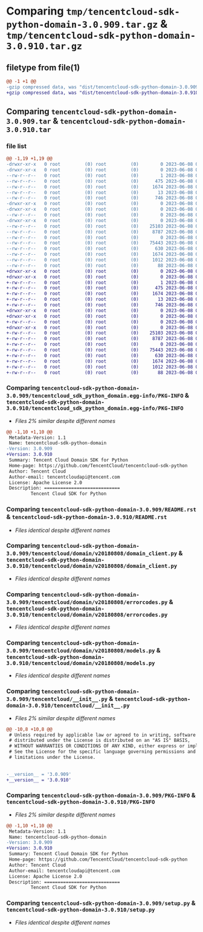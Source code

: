 # Comparing `tmp/tencentcloud-sdk-python-domain-3.0.909.tar.gz` & `tmp/tencentcloud-sdk-python-domain-3.0.910.tar.gz`

## filetype from file(1)

```diff
@@ -1 +1 @@
-gzip compressed data, was "dist/tencentcloud-sdk-python-domain-3.0.909.tar", last modified: Thu Jun  8 00:23:33 2023, max compression
+gzip compressed data, was "dist/tencentcloud-sdk-python-domain-3.0.910.tar", last modified: Thu Jun  8 09:09:16 2023, max compression
```

## Comparing `tencentcloud-sdk-python-domain-3.0.909.tar` & `tencentcloud-sdk-python-domain-3.0.910.tar`

### file list

```diff
@@ -1,19 +1,19 @@
-drwxr-xr-x   0 root         (0) root         (0)        0 2023-06-08 00:23:33.000000 tencentcloud-sdk-python-domain-3.0.909/
-drwxr-xr-x   0 root         (0) root         (0)        0 2023-06-08 00:23:33.000000 tencentcloud-sdk-python-domain-3.0.909/tencentcloud_sdk_python_domain.egg-info/
--rw-r--r--   0 root         (0) root         (0)        1 2023-06-08 00:23:33.000000 tencentcloud-sdk-python-domain-3.0.909/tencentcloud_sdk_python_domain.egg-info/dependency_links.txt
--rw-r--r--   0 root         (0) root         (0)      475 2023-06-08 00:23:33.000000 tencentcloud-sdk-python-domain-3.0.909/tencentcloud_sdk_python_domain.egg-info/SOURCES.txt
--rw-r--r--   0 root         (0) root         (0)     1674 2023-06-08 00:23:33.000000 tencentcloud-sdk-python-domain-3.0.909/tencentcloud_sdk_python_domain.egg-info/PKG-INFO
--rw-r--r--   0 root         (0) root         (0)       13 2023-06-08 00:23:33.000000 tencentcloud-sdk-python-domain-3.0.909/tencentcloud_sdk_python_domain.egg-info/top_level.txt
--rw-r--r--   0 root         (0) root         (0)      746 2023-06-08 00:23:33.000000 tencentcloud-sdk-python-domain-3.0.909/README.rst
-drwxr-xr-x   0 root         (0) root         (0)        0 2023-06-08 00:23:33.000000 tencentcloud-sdk-python-domain-3.0.909/tencentcloud/
-drwxr-xr-x   0 root         (0) root         (0)        0 2023-06-08 00:23:33.000000 tencentcloud-sdk-python-domain-3.0.909/tencentcloud/domain/
--rw-r--r--   0 root         (0) root         (0)        0 2023-06-08 00:23:33.000000 tencentcloud-sdk-python-domain-3.0.909/tencentcloud/domain/__init__.py
-drwxr-xr-x   0 root         (0) root         (0)        0 2023-06-08 00:23:33.000000 tencentcloud-sdk-python-domain-3.0.909/tencentcloud/domain/v20180808/
--rw-r--r--   0 root         (0) root         (0)    25103 2023-06-08 00:23:33.000000 tencentcloud-sdk-python-domain-3.0.909/tencentcloud/domain/v20180808/domain_client.py
--rw-r--r--   0 root         (0) root         (0)     8787 2023-06-08 00:23:33.000000 tencentcloud-sdk-python-domain-3.0.909/tencentcloud/domain/v20180808/errorcodes.py
--rw-r--r--   0 root         (0) root         (0)        0 2023-06-08 00:23:33.000000 tencentcloud-sdk-python-domain-3.0.909/tencentcloud/domain/v20180808/__init__.py
--rw-r--r--   0 root         (0) root         (0)    75443 2023-06-08 00:23:33.000000 tencentcloud-sdk-python-domain-3.0.909/tencentcloud/domain/v20180808/models.py
--rw-r--r--   0 root         (0) root         (0)      630 2023-06-08 00:23:33.000000 tencentcloud-sdk-python-domain-3.0.909/tencentcloud/__init__.py
--rw-r--r--   0 root         (0) root         (0)     1674 2023-06-08 00:23:33.000000 tencentcloud-sdk-python-domain-3.0.909/PKG-INFO
--rw-r--r--   0 root         (0) root         (0)     1012 2023-06-08 00:23:33.000000 tencentcloud-sdk-python-domain-3.0.909/setup.py
--rw-r--r--   0 root         (0) root         (0)       88 2023-06-08 00:23:33.000000 tencentcloud-sdk-python-domain-3.0.909/setup.cfg
+drwxr-xr-x   0 root         (0) root         (0)        0 2023-06-08 09:09:16.000000 tencentcloud-sdk-python-domain-3.0.910/
+drwxr-xr-x   0 root         (0) root         (0)        0 2023-06-08 09:09:16.000000 tencentcloud-sdk-python-domain-3.0.910/tencentcloud_sdk_python_domain.egg-info/
+-rw-r--r--   0 root         (0) root         (0)        1 2023-06-08 09:09:16.000000 tencentcloud-sdk-python-domain-3.0.910/tencentcloud_sdk_python_domain.egg-info/dependency_links.txt
+-rw-r--r--   0 root         (0) root         (0)      475 2023-06-08 09:09:16.000000 tencentcloud-sdk-python-domain-3.0.910/tencentcloud_sdk_python_domain.egg-info/SOURCES.txt
+-rw-r--r--   0 root         (0) root         (0)     1674 2023-06-08 09:09:16.000000 tencentcloud-sdk-python-domain-3.0.910/tencentcloud_sdk_python_domain.egg-info/PKG-INFO
+-rw-r--r--   0 root         (0) root         (0)       13 2023-06-08 09:09:16.000000 tencentcloud-sdk-python-domain-3.0.910/tencentcloud_sdk_python_domain.egg-info/top_level.txt
+-rw-r--r--   0 root         (0) root         (0)      746 2023-06-08 09:09:16.000000 tencentcloud-sdk-python-domain-3.0.910/README.rst
+drwxr-xr-x   0 root         (0) root         (0)        0 2023-06-08 09:09:16.000000 tencentcloud-sdk-python-domain-3.0.910/tencentcloud/
+drwxr-xr-x   0 root         (0) root         (0)        0 2023-06-08 09:09:16.000000 tencentcloud-sdk-python-domain-3.0.910/tencentcloud/domain/
+-rw-r--r--   0 root         (0) root         (0)        0 2023-06-08 09:09:16.000000 tencentcloud-sdk-python-domain-3.0.910/tencentcloud/domain/__init__.py
+drwxr-xr-x   0 root         (0) root         (0)        0 2023-06-08 09:09:16.000000 tencentcloud-sdk-python-domain-3.0.910/tencentcloud/domain/v20180808/
+-rw-r--r--   0 root         (0) root         (0)    25103 2023-06-08 09:09:16.000000 tencentcloud-sdk-python-domain-3.0.910/tencentcloud/domain/v20180808/domain_client.py
+-rw-r--r--   0 root         (0) root         (0)     8787 2023-06-08 09:09:16.000000 tencentcloud-sdk-python-domain-3.0.910/tencentcloud/domain/v20180808/errorcodes.py
+-rw-r--r--   0 root         (0) root         (0)        0 2023-06-08 09:09:16.000000 tencentcloud-sdk-python-domain-3.0.910/tencentcloud/domain/v20180808/__init__.py
+-rw-r--r--   0 root         (0) root         (0)    75443 2023-06-08 09:09:16.000000 tencentcloud-sdk-python-domain-3.0.910/tencentcloud/domain/v20180808/models.py
+-rw-r--r--   0 root         (0) root         (0)      630 2023-06-08 09:09:16.000000 tencentcloud-sdk-python-domain-3.0.910/tencentcloud/__init__.py
+-rw-r--r--   0 root         (0) root         (0)     1674 2023-06-08 09:09:16.000000 tencentcloud-sdk-python-domain-3.0.910/PKG-INFO
+-rw-r--r--   0 root         (0) root         (0)     1012 2023-06-08 09:09:16.000000 tencentcloud-sdk-python-domain-3.0.910/setup.py
+-rw-r--r--   0 root         (0) root         (0)       88 2023-06-08 09:09:16.000000 tencentcloud-sdk-python-domain-3.0.910/setup.cfg
```

### Comparing `tencentcloud-sdk-python-domain-3.0.909/tencentcloud_sdk_python_domain.egg-info/PKG-INFO` & `tencentcloud-sdk-python-domain-3.0.910/tencentcloud_sdk_python_domain.egg-info/PKG-INFO`

 * *Files 2% similar despite different names*

```diff
@@ -1,10 +1,10 @@
 Metadata-Version: 1.1
 Name: tencentcloud-sdk-python-domain
-Version: 3.0.909
+Version: 3.0.910
 Summary: Tencent Cloud Domain SDK for Python
 Home-page: https://github.com/TencentCloud/tencentcloud-sdk-python
 Author: Tencent Cloud
 Author-email: tencentcloudapi@tencent.com
 License: Apache License 2.0
 Description: ============================
         Tencent Cloud SDK for Python
```

### Comparing `tencentcloud-sdk-python-domain-3.0.909/README.rst` & `tencentcloud-sdk-python-domain-3.0.910/README.rst`

 * *Files identical despite different names*

### Comparing `tencentcloud-sdk-python-domain-3.0.909/tencentcloud/domain/v20180808/domain_client.py` & `tencentcloud-sdk-python-domain-3.0.910/tencentcloud/domain/v20180808/domain_client.py`

 * *Files identical despite different names*

### Comparing `tencentcloud-sdk-python-domain-3.0.909/tencentcloud/domain/v20180808/errorcodes.py` & `tencentcloud-sdk-python-domain-3.0.910/tencentcloud/domain/v20180808/errorcodes.py`

 * *Files identical despite different names*

### Comparing `tencentcloud-sdk-python-domain-3.0.909/tencentcloud/domain/v20180808/models.py` & `tencentcloud-sdk-python-domain-3.0.910/tencentcloud/domain/v20180808/models.py`

 * *Files identical despite different names*

### Comparing `tencentcloud-sdk-python-domain-3.0.909/tencentcloud/__init__.py` & `tencentcloud-sdk-python-domain-3.0.910/tencentcloud/__init__.py`

 * *Files 2% similar despite different names*

```diff
@@ -10,8 +10,8 @@
 # Unless required by applicable law or agreed to in writing, software
 # distributed under the License is distributed on an "AS IS" BASIS,
 # WITHOUT WARRANTIES OR CONDITIONS OF ANY KIND, either express or implied.
 # See the License for the specific language governing permissions and
 # limitations under the License.
 
 
-__version__ = '3.0.909'
+__version__ = '3.0.910'
```

### Comparing `tencentcloud-sdk-python-domain-3.0.909/PKG-INFO` & `tencentcloud-sdk-python-domain-3.0.910/PKG-INFO`

 * *Files 2% similar despite different names*

```diff
@@ -1,10 +1,10 @@
 Metadata-Version: 1.1
 Name: tencentcloud-sdk-python-domain
-Version: 3.0.909
+Version: 3.0.910
 Summary: Tencent Cloud Domain SDK for Python
 Home-page: https://github.com/TencentCloud/tencentcloud-sdk-python
 Author: Tencent Cloud
 Author-email: tencentcloudapi@tencent.com
 License: Apache License 2.0
 Description: ============================
         Tencent Cloud SDK for Python
```

### Comparing `tencentcloud-sdk-python-domain-3.0.909/setup.py` & `tencentcloud-sdk-python-domain-3.0.910/setup.py`

 * *Files identical despite different names*

